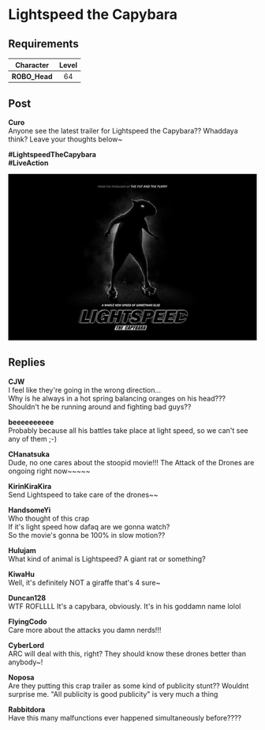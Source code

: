 # Lightspeed the Capybara
## Requirements
|  Character  |Level|
|-------------|:---:|
|**ROBO_Head**| 64  |

## Post
**Curo**<br>
Anyone see the latest trailer for Lightspeed the Capybara?? Whaddaya think? Leave your thoughts below~

**\#LightspeedTheCapybara**<br>
**\#LiveAction**

![q1701.png](./attachments/q1701.png)
## Replies
**CJW**<br>
I feel like they're going in the wrong direction... <br>
Why is he always in a hot spring balancing oranges on his head??? <br>
Shouldn't he be running around and fighting bad guys??

**beeeeeeeeee**<br>
Probably because all his battles take place at light speed, so we can't see any of them ;-)

**CHanatsuka**<br>
Dude, no one cares about the stoopid movie!!! The Attack of the Drones are ongoing right now~~~~~

**KirinKiraKira**<br>
Send Lightspeed to take care of the drones~~

**HandsomeYi**<br>
Who thought of this crap <br>
If it's light speed how dafaq are we gonna watch? <br>
So the movie's gonna be 100% in slow motion??

**Hulujam**<br>
What kind of animal is Lightspeed? A giant rat or something?

**KiwaHu**<br>
Well, it's definitely NOT a giraffe that's 4 sure~

**Duncan128**<br>
WTF ROFLLLL It's a capybara, obviously. It's in his goddamn name lolol

**FlyingCodo**<br>
Care more about the attacks you damn nerds!!!

**CyberLord**<br>
ARC will deal with this, right? They should know these drones better than anybody~!

**Noposa**<br>
Are they putting this crap trailer as some kind of publicity stunt?? Wouldnt surprise me. "All publicity is good publicity" is very much a thing

**Rabbitdora**<br>
Have this many malfunctions ever happened simultaneously before????

